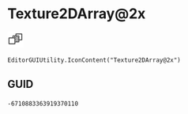 # Texture2DArray@2x
![](/img/Texture2DArray@2x.png)

``` CSharp
EditorGUIUtility.IconContent("Texture2DArray@2x")
```
## GUID
```
-6710883363919370110
```
